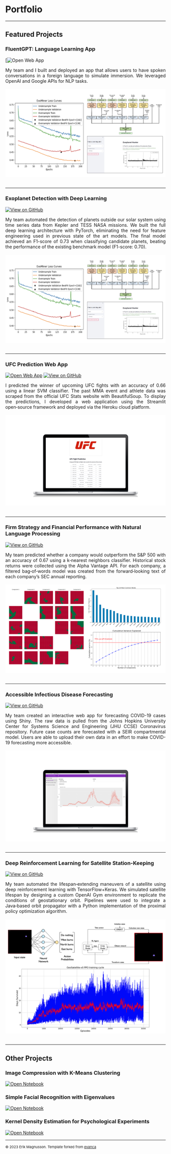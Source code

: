 # Portfolio

---
## Featured Projects

### FluentGPT: Language Learning App

[![Open Web App](https://fluent-gpt.com/)
<!-- [![View on GitHub](https://img.shields.io/badge/GitHub-View_on_GitHub-blue?logo=GitHub)](https://github.com/emagnusson88/exoplanet_st) -->

<div style="text-align: justify">My team and I built and deployed an app that allows users to have spoken conversations in a foreign language to simulate immersion. We leveraged OpenAI and Google APIs for NLP tasks.
</div>
<br>
<center><img src="images/Exoplanet.png"/></center>
<br>

---
### Exoplanet Detection with Deep Learning

<!-- [![Open Web App](https://img.shields.io/badge/Heroku-Open_Web_App-blue?logo=Heroku)](https://ufc-prediction.herokuapp.com/) -->
[![View on GitHub](https://img.shields.io/badge/GitHub-View_on_GitHub-blue?logo=GitHub)](https://github.com/emagnusson88/exoplanet_st)

<div style="text-align: justify">My team automated the detection of planets outside our solar system using time series data from Kepler and TESS NASA missions. We built the full deep learning architecture with PyTorch, eliminating the need for feature engineering used in previous state of the art models. The final model achieved an F1-score of 0.73 when classifying candidate planets, beating the performance of the existing benchmark model (F1-score: 0.70).
</div>
<br>
<center><img src="images/Exoplanet.png"/></center>
<br>

---
### UFC Prediction Web App

[![Open Web App](https://img.shields.io/badge/Heroku-Open_Web_App-blue?logo=Heroku)](https://ufc-prediction.herokuapp.com/)
[![View on GitHub](https://img.shields.io/badge/GitHub-View_on_GitHub-blue?logo=GitHub)](https://github.com/emagnusson88/UFC-Prediction)

<div style="text-align: justify">I predicted the winner of upcoming UFC fights with an accuracy of 0.66 using a linear SVM classifier. The past MMA event and athlete data was scraped from the official UFC Stats website with BeautifulSoup. To display the predictions, I developed a web application using the Streamlit open‑source framework and deployed via the Heroku cloud platform.
</div>
<br>
<center><img src="images/ufc-webapp.png"/></center>
<br>

---
### Firm Strategy and Financial Performance with Natural Language Processing

[![View on GitHub](https://img.shields.io/badge/GitHub-View_on_GitHub-blue?logo=GitHub)](https://github.com/emagnusson88/firm-strategy-nlp)

<div style="text-align: justify">My team predicted whether a company would outperform the S&P 500 with an accuracy of 0.67 using a k‑nearest neighbors classifier. Historical stock returns were collected using the Alpha Vantage API. For each company, a filtered bag‑of‑words model was created from the forward‑looking text of each company’s SEC annual reporting.</div>
<br>
<center><img src="images/nlp-collage.png"></center>
<br>

---
### Accessible Infectious Disease Forecasting

[![View on GitHub](https://img.shields.io/badge/GitHub-View_on_GitHub-blue?logo=GitHub)](https://github.com/emagnusson88/infectious-disease)

<div style="text-align: justify">My team created an interactive web app for forecasting COVID-19 cases using Shiny. The raw data is pulled from the Johns Hopkins University Center for Systems Science and Engineering (JHU CCSE) Coronavirus repository. Future case counts are forecasted with a SEIR compartmental model. Users are able to upload their own data in an effort to make COVID-19 forecasting more accessible.</div>
<br>
<center><img src="images/covid-shiny-webapp.png"></center>
<br>

---
### Deep Reinforcement Learning for Satellite Station-Keeping

[![View on GitHub](https://img.shields.io/badge/GitHub-View_on_GitHub-blue?logo=GitHub)](https://github.com/emagnusson88/geo-sk-rl)

<div style="text-align: justify">My team automated the lifespan‑extending maneuvers of a satellite using deep reinforcement learning with TensorFlow+Keras. We simulated satellite lifespan by designing a custom OpenAI Gym environment to replicate the conditions of geostationary orbit. Pipelines were used to integrate a Java‑based orbit propagator with a Python implementation of the proximal policy optimization algorithm.</div>
<br>
<center><img src="images/geo-collage.png"/></center>
<br>

---
## Other Projects

### Image Compression with K-Means Clustering

[![Open Notebook](https://img.shields.io/badge/Jupyter-Open_Notebook-blue?logo=Jupyter)](pdf/HW1_Code.html)

### Simple Facial Recognition with Eigenvalues

[![Open Notebook](https://img.shields.io/badge/Jupyter-Open_Notebook-blue?logo=Jupyter)](pdf/HW2_Code.html)

### Kernel Density Estimation for Psychological Experiments

[![Open Notebook](https://img.shields.io/badge/Jupyter-Open_Notebook-blue?logo=Jupyter)](pdf/HW3_Code.html)

---
<p style="font-size:11px">© 2023 Erik Magnusson. Template forked from <a href="https://github.com/evanca/quick-portfolio">evanca</a></p>
<!-- Remove above link if you don't want to attibute -->

